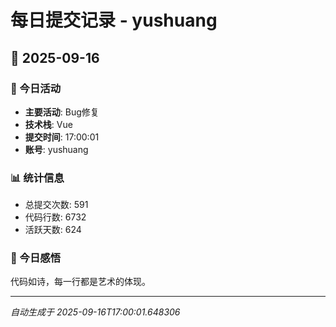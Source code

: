 # 每日提交记录 - yushuang

## 📅 2025-09-16

### 🎯 今日活动
- **主要活动**: Bug修复
- **技术栈**: Vue
- **提交时间**: 17:00:01
- **账号**: yushuang

### 📊 统计信息
- 总提交次数: 591
- 代码行数: 6732
- 活跃天数: 624

### 💭 今日感悟
代码如诗，每一行都是艺术的体现。

---
*自动生成于 2025-09-16T17:00:01.648306*
